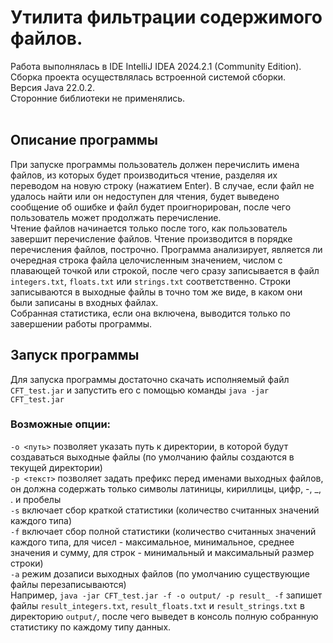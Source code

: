 # Утилита фильтрации содержимого файлов.
Работа выполнялась в IDE IntelliJ IDEA 2024.2.1 (Community Edition). Сборка проекта осуществлялась встроенной системой сборки.<br/>
Версия Java 22.0.2.<br/>
Сторонние библиотеки не применялись.<br/><br/>
## Описание программы
При запуске программы пользователь должен перечислить имена файлов, из которых будет производиться чтение, разделяя их переводом на новую строку (нажатием Enter). В случае, если файл не удалось найти или он недоступен для чтения, будет выведено сообщение об ошибке и файл будет проигнорирован, после чего пользователь может продолжать перечисление.<br/>
Чтение файлов начинается только после того, как пользователь завершит перечисление файлов. Чтение производится в порядке перечисления файлов, построчно. Программа анализирует, является ли очередная строка файла целочисленным значением, числом с плавающей точкой или строкой, после чего сразу записывается в файл `integers.txt`, `floats.txt` или `strings.txt` соответственно. Строки записываются в выходные файлы в точно том же виде, в каком они были записаны в входных файлах.<br/>
Собранная статистика, если она включена, выводится только по завершении работы программы.<br/>
## Запуск программы
Для запуска программы достаточно скачать исполняемый файл `CFT_test.jar` и запустить его с помощью команды `java -jar CFT_test.jar`<br/>
### Возможные опции: <br/>
`-o <путь>` позволяет указать путь к директории, в которой будут создаваться выходные файлы (по умолчанию файлы создаются в текущей директории)<br/>
`-p <текст>` позволяет задать префикс перед именами выходных файлов, он должна содержать только символы латиницы, кириллицы, цифр, -, _, . и пробелы<br/>
`-s` включает сбор краткой статистики (количество считанных значений каждого типа)<br/>
`-f` включает сбор полной статистики (количество считанных значений каждого типа, для чисел - максимальное, минимальное, среднее значения и сумму, для строк - минимальный и максимальный размер строки)<br/>
`-a` режим дозаписи выходных файлов (по умолчанию существующие файлы перезаписываются)<br/>
Например, `java -jar CFT_test.jar -f -o output/ -p result_ -f` запишет файлы `result_integers.txt`, `result_floats.txt` и `result_strings.txt` в директорию `output/`, после чего выведет в консоль полную собранную статистику по каждому типу данных.
